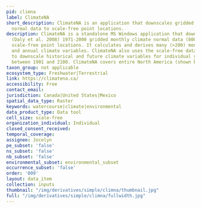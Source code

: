 ```yaml
---
pid: climna
label: ClimateNA
short_description: ClimateNA is an application that downscales gridded monthly climate
  normal data to scale-free point locations.
description: ClimateNA is a standalone MS Windows application that downscales PRISM
  (Daly et al. 2008) 1971-2000 gridded monthly climate normal data (800 x 800 m) to
  scale-free point locations. It calculates and derives many (>200) monthly, seasonal
  and annual climate variables. ClimateNA also uses the scale-free data as a baseline
  to downscale historical and future climate variables for individual years and periods
  between 1901 and 2100. ClimateNA covers entire North America (shown below)
taxon_group: not applicable
ecosystem_type: Freshwater|Terrestrial
link: https://climatena.ca/
accessibility: Free
contact_email: 
jurisdiction: Canada|United States|Mexico
spatial_data_type: Raster
keywords: watercourse|climate|environmental
data_product_type: Data tool
cell_size: scale-free
organization_individual: Individual
closed_consent_received: 
temporal_coverage: 
assignee: Jocelyn
pe_subset: 'false'
ns_subset: 'false'
nb_subset: 'false'
environmental_subset: environmental_subset
occurrence_subset: 'false'
order: '009'
layout: data_item
collection: inputs
thumbnail: "/img/derivatives/simple/climna/thumbnail.jpg"
full: "/img/derivatives/simple/climna/fullwidth.jpg"
---
```

